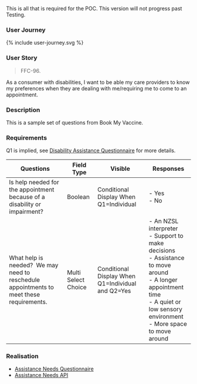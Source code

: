 This is all that is required for the POC. This version will not progress past Testing.

### User Journey

<div width="70%">
<!-- Generated from `input/images-source/user-journey.plantuml` -->
{% include user-journey.svg %}
</div>

### User Story

> FFC-96.

As a consumer with disabilities, I want to be able my care providers to know my preferences when they are dealing with me/requiring me to come to an appointment.

### Description

This is a sample set of questions from Book My Vaccine.

### Requirements

Q1 is implied, see [Disability Assistance Questionnaire](/Questionnaire-AssistanceNeedsQuestionnaire.html) for more details.

Questions | Field Type | Visible | Responses
----------|------------|---------|----------
Is help needed for the appointment because of a disability or impairment? | Boolean | Conditional Display When Q1=Individual | - Yes<br/> - No
What help is needed?    We may need to reschedule appointments to meet these requirements. | Multi Select Choice | Conditional Display When Q1=Individual and Q2=Yes | - An NZSL interpreter<br/> - Support to make decisions<br/> - Assistance to move around<br/> - A longer appointment time<br/> - A quiet or low sensory environment<br/> - More space to move around

### Realisation

- [Assistance Needs Questionnaire](Questionnaire-AssistanceNeedsQuestionnaire.html)
- [Assistance Needs API](CapabilityStatement-AssistanceNeedsCapabilityStatement.html)
